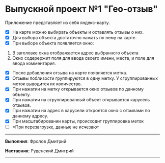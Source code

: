 # Выпускной проект №1 "Гео-отзыв"

Приложение представляет из себя яндекс-карту.  

 - [x] На карте можно выбирать объекты и оставлять отзывы о них.  
 - [x] Для выбора объекта достаточно нажать по нему на карте.  
 - [x] При выборе объекта появляется окно:  
1. В заголовке окна отображается адрес выбранного объекта  
2. Окно содерержит поля для ввода своего имени, места, и поле для ввода комментария.  
  
 - [x] После добавления отзыва на карте появляется метка.  
 - [x] Отзывы поблизости группируются в одну метку. У сгруппированных меток выводится их количество.  
 - [x] При нажатии на метку открывается окно отзывов по данному объекту.  
 - [x] При нажатии на сгруппированный объект открывается карусель отзывов.  
 - [x] При нажатии на адрес в карусели откроется окно с отзывами по данному адресу.  
 - [x] При масштабировании карты, происходит группировка меток  
 - [ ] *При перезагрузке, данные не исчезают  

-------

**Выполнил**: Фролов Дмитрий

**Наставник**: Руденский Дмитрий

-------